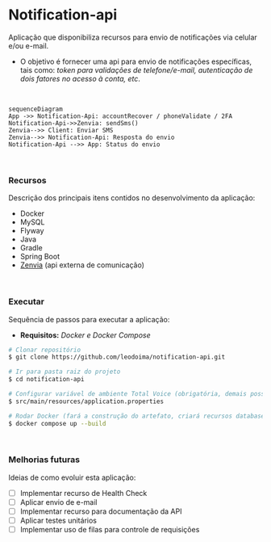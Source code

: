 # Notification-api
Aplicação que disponibiliza recursos para envio de notificações via celular e/ou e-mail.


* O objetivo é fornecer uma api para envio de notificações específicas, tais como: *token para validações de telefone/e-mail, autenticação de dois fatores no acesso à conta, etc*.

</br>

```mermaid
sequenceDiagram
App ->> Notification-Api: accountRecover / phoneValidate / 2FA
Notification-Api->>Zenvia: sendSms()
Zenvia-->> Client: Enviar SMS
Zenvia-->> Notification-Api: Resposta do envio
Notification-Api -->> App: Status do envio
```

</br>

### Recursos
Descrição dos principais itens contidos no desenvolvimento da aplicação:

* Docker
* MySQL
* Flyway
* Java
* Gradle
* Spring Boot
* [Zenvia](https://www.zenvia.com/) (api externa de comunicação)

</br>

### Executar
Sequência de passos para executar a aplicação: </br>
- **Requisitos:** *Docker e Docker Compose*

```bash
# Clonar repositório
$ git clone https://github.com/leodoima/notification-api.git

# Ir para pasta raiz do projeto
$ cd notification-api

# Configurar variável de ambiente Total Voice (obrigatória, demais possuem valor default)
$ src/main/resources/application.properties

# Rodar Docker (fará a construção do artefato, criará recursos database, executará aplicação)
$ docker compose up --build
```

</br>

### Melhorias futuras
Ideias de como evoluir esta aplicação:

- [ ] Implementar recurso de Health Check
- [ ] Aplicar envio de e-mail
- [ ] Implementar recurso para documentação da API
- [ ] Aplicar testes unitários
- [ ] Implementar uso de filas para controle de requisições
